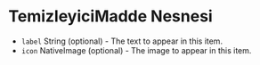 # TemizleyiciMadde Nesnesi

* `label` String (optional) - The text to appear in this item.
* `icon` NativeImage (optional) - The image to appear in this item.
